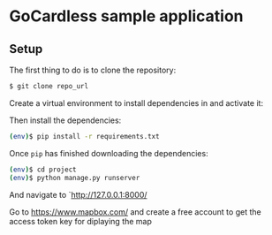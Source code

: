 # GoCardless sample application

## Setup

The first thing to do is to clone the repository:

```sh
$ git clone repo_url

```

Create a virtual environment to install dependencies in and activate it:


Then install the dependencies:

```sh
(env)$ pip install -r requirements.txt
```

Once `pip` has finished downloading the dependencies:
```sh
(env)$ cd project
(env)$ python manage.py runserver
```
And navigate to `http://127.0.0.1:8000/

Go to https://www.mapbox.com/ and create a free account to get the access token key for diplaying the map

